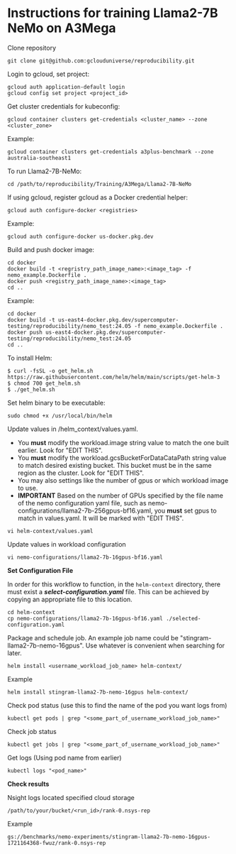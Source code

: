 # Instructions for training Llama2-7B NeMo on A3Mega


Clone repository


```
git clone git@github.com:gclouduniverse/reproducibility.git
```


Login to gcloud, set project:


```
gcloud auth application-default login
gcloud config set project <project_id>
```


Get cluster credentials for kubeconfig:


```
gcloud container clusters get-credentials <cluster_name> --zone <cluster_zone>
```


Example:


```
gcloud container clusters get-credentials a3plus-benchmark --zone australia-southeast1
```


To run Llama2-7B-NeMo:


```
cd /path/to/reproducibility/Training/A3Mega/Llama2-7B-NeMo
```


If using gcloud, register gcloud as a Docker credential helper:


```
gcloud auth configure-docker <registries>
```


Example:


```
gcloud auth configure-docker us-docker.pkg.dev
```


Build and push docker image:


```
cd docker
docker build -t <regristry_path_image_name>:<image_tag> -f nemo_example.Dockerfile .
docker push <registry_path_image_name>:<image_tag>
cd ..
```


Example:


```
cd docker
docker build -t us-east4-docker.pkg.dev/supercomputer-testing/reproducibility/nemo_test:24.05 -f nemo_example.Dockerfile .
docker push us-east4-docker.pkg.dev/supercomputer-testing/reproducibility/nemo_test:24.05
cd ..
```


To install Helm:


```
$ curl -fsSL -o get_helm.sh https://raw.githubusercontent.com/helm/helm/main/scripts/get-helm-3
$ chmod 700 get_helm.sh
$ ./get_helm.sh
```


Set helm binary to be executable:


```
sudo chmod +x /usr/local/bin/helm 
```


Update values in /helm_context/values.yaml.


- You **must** modify the workload.image string value to match the one built earlier. Look for "EDIT THIS".
- You **must** modify the workload.gcsBucketForDataCataPath string value to match desired existing bucket. This bucket must be in the same region as the cluster. Look for "EDIT THIS".
- You may also settings like the number of gpus or which workload image to use. 
- **IMPORTANT** Based on the number of GPUs specified by the file name of the nemo configuration yaml file, such as nemo-configurations/llama2-7b-256gpus-bf16.yaml, you **must** set gpus to match in values.yaml. It will be marked with "EDIT THIS".



```
vi helm-context/values.yaml
```


Update values in workload configuration


```
vi nemo-configurations/llama2-7b-16gpus-bf16.yaml
```


**Set Configuration File**

In order for this workflow to function, in the ```helm-context``` directory, there must exist a **_select-configuration.yaml_** file. This can be achieved by copying an appropriate file to this location.


```
cd helm-context
cp nemo-configurations/llama2-7b-16gpus-bf16.yaml ./selected-configuration.yaml
```


Package and schedule job. An example job name could be "stingram-llama2-7b-nemo-16gpus". Use whatever is convenient when searching for later.


```
helm install <username_workload_job_name> helm-context/
```


Example


```
helm install stingram-llama2-7b-nemo-16gpus helm-context/
```


Check pod status (use this to find the name of the pod you want logs from)


```
kubectl get pods | grep "<some_part_of_username_workload_job_name>"
```


Check job status


```
kubectl get jobs | grep "<some_part_of_username_workload_job_name>"
```


Get logs (Using pod name from earlier)


```
kubectl logs "<pod_name>"
```


**Check results**


Nsight logs located specified cloud storage


```
/path/to/your/bucket/<run_id>/rank-0.nsys-rep
```

Example


```
gs://benchmarks/nemo-experiments/stingram-llama2-7b-nemo-16gpus-1721164368-fwuz/rank-0.nsys-rep
```
